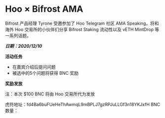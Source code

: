 # Hoo × Bifrost AMA

Bifrost 产品经理 Tyrone 受邀参加了 Hoo Telegram 社区 AMA Speaking，将和海外 Hoo 交易所的小伙伴们分享 Bifrost Staking 流动性以及 vETH MintDrop 等一系列话题。

 ***日期：2020/12/10***

 **活动任务**

  - 在嘉宾介绍后提问问题
  - 被选中的5个问题将获得 BNC 奖励

**奖励发放**

注：本次 $100 BNC 将由 Hoo 交易所代为发放

虎符地址：fd4Ba6buFUeHeThAwmqL9mBPLJ7gzRPJuLLGf3n18YKJxfH
BNC 数量：
